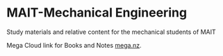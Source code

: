 # MAIT-Mechanical Engineering
 Study materials and relative content for the mechanical students of MAIT

Mega Cloud link for Books and Notes [mega.nz](https://mega.nz/folder/Jr1VnKbT#y-DRNWNWnbEBUZOoy8GtFg).

